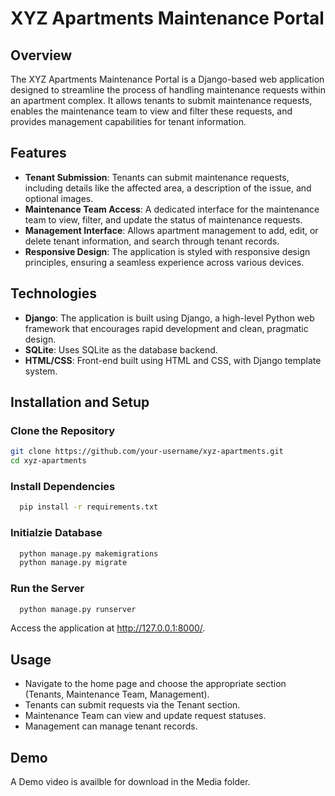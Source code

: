 # XYZ Apartments Maintenance Portal

## Overview
The XYZ Apartments Maintenance Portal is a Django-based web application designed to streamline the process of handling maintenance requests within an apartment complex. It allows tenants to submit maintenance requests, enables the maintenance team to view and filter these requests, and provides management capabilities for tenant information.

## Features
- **Tenant Submission**: Tenants can submit maintenance requests, including details like the affected area, a description of the issue, and optional images.
- **Maintenance Team Access**: A dedicated interface for the maintenance team to view, filter, and update the status of maintenance requests.
- **Management Interface**: Allows apartment management to add, edit, or delete tenant information, and search through tenant records.
- **Responsive Design**: The application is styled with responsive design principles, ensuring a seamless experience across various devices.

## Technologies
- **Django**: The application is built using Django, a high-level Python web framework that encourages rapid development and clean, pragmatic design.
- **SQLite**: Uses SQLite as the database backend.
- **HTML/CSS**: Front-end built using HTML and CSS, with Django template system.

## Installation and Setup
### Clone the Repository
   ```bash
   git clone https://github.com/your-username/xyz-apartments.git
   cd xyz-apartments
  ```
### Install Dependencies
  ```bash
    pip install -r requirements.txt
  ```
### Initialzie Database
  ```bash
    python manage.py makemigrations
    python manage.py migrate
  ```
### Run the Server
  ```bash
    python manage.py runserver
  ```
Access the application at http://127.0.0.1:8000/.

## Usage

* Navigate to the home page and choose the appropriate section (Tenants, Maintenance Team, Management).
* Tenants can submit requests via the Tenant section.
* Maintenance Team can view and update request statuses.
* Management can manage tenant records.

## Demo
A Demo video is availble for download in the Media folder.
